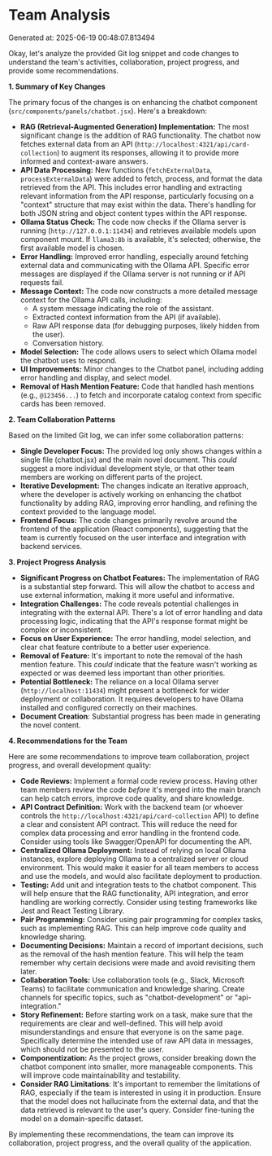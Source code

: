# Team Analysis
Generated at: 2025-06-19 00:48:07.813494

Okay, let's analyze the provided Git log snippet and code changes to understand the team's activities, collaboration, project progress, and provide some recommendations.

**1. Summary of Key Changes**

The primary focus of the changes is on enhancing the chatbot component (`src/components/panels/chatbot.jsx`).  Here's a breakdown:

*   **RAG (Retrieval-Augmented Generation) Implementation:** The most significant change is the addition of RAG functionality. The chatbot now fetches external data from an API (`http://localhost:4321/api/card-collection`) to augment its responses, allowing it to provide more informed and context-aware answers.
*   **API Data Processing:** New functions (`fetchExternalData`, `processExternalData`) were added to fetch, process, and format the data retrieved from the API. This includes error handling and extracting relevant information from the API response, particularly focusing on a "context" structure that may exist within the data. There's handling for both JSON string and object content types within the API response.
*   **Ollama Status Check:** The code now checks if the Ollama server is running (`http://127.0.0.1:11434`) and retrieves available models upon component mount.  If `llama3:8b` is available, it's selected; otherwise, the first available model is chosen.
*   **Error Handling:** Improved error handling, especially around fetching external data and communicating with the Ollama API. Specific error messages are displayed if the Ollama server is not running or if API requests fail.
*   **Message Context:** The code now constructs a more detailed message context for the Ollama API calls, including:
    *   A system message indicating the role of the assistant.
    *   Extracted context information from the API (if available).
    *   Raw API response data (for debugging purposes, likely hidden from the user).
    *   Conversation history.
*   **Model Selection:** The code allows users to select which Ollama model the chatbot uses to respond.
*   **UI Improvements:** Minor changes to the Chatbot panel, including adding error handling and display, and select model.
*   **Removal of Hash Mention Feature:** Code that handled hash mentions (e.g., `@123456...`) to fetch and incorporate catalog context from specific cards has been removed.

**2. Team Collaboration Patterns**

Based on the limited Git log, we can infer some collaboration patterns:

*   **Single Developer Focus:**  The provided log only shows changes within a single file (chatbot.jsx) and the main novel document. This *could* suggest a more individual development style, or that other team members are working on different parts of the project.
*   **Iterative Development:**  The changes indicate an iterative approach, where the developer is actively working on enhancing the chatbot functionality by adding RAG, improving error handling, and refining the context provided to the language model.
*   **Frontend Focus:**  The code changes primarily revolve around the frontend of the application (React components), suggesting that the team is currently focused on the user interface and integration with backend services.

**3. Project Progress Analysis**

*   **Significant Progress on Chatbot Features:** The implementation of RAG is a substantial step forward.  This will allow the chatbot to access and use external information, making it more useful and informative.
*   **Integration Challenges:**  The code reveals potential challenges in integrating with the external API.  There's a lot of error handling and data processing logic, indicating that the API's response format might be complex or inconsistent.
*   **Focus on User Experience:** The error handling, model selection, and clear chat feature contribute to a better user experience.
*   **Removal of Feature:**  It's important to note the removal of the hash mention feature.  This *could* indicate that the feature wasn't working as expected or was deemed less important than other priorities.
*   **Potential Bottleneck:** The reliance on a local Ollama server (`http://localhost:11434`) might present a bottleneck for wider deployment or collaboration.  It requires developers to have Ollama installed and configured correctly on their machines.
*   **Document Creation**: Substantial progress has been made in generating the novel content.

**4. Recommendations for the Team**

Here are some recommendations to improve team collaboration, project progress, and overall development quality:

*   **Code Reviews:** Implement a formal code review process.  Having other team members review the code *before* it's merged into the main branch can help catch errors, improve code quality, and share knowledge.
*   **API Contract Definition:** Work with the backend team (or whoever controls the `http://localhost:4321/api/card-collection` API) to define a clear and consistent API contract.  This will reduce the need for complex data processing and error handling in the frontend code. Consider using tools like Swagger/OpenAPI for documenting the API.
*   **Centralized Ollama Deployment:**  Instead of relying on local Ollama instances, explore deploying Ollama to a centralized server or cloud environment. This would make it easier for all team members to access and use the models, and would also facilitate deployment to production.
*   **Testing:** Add unit and integration tests to the chatbot component. This will help ensure that the RAG functionality, API integration, and error handling are working correctly.  Consider using testing frameworks like Jest and React Testing Library.
*   **Pair Programming:**  Consider using pair programming for complex tasks, such as implementing RAG. This can help improve code quality and knowledge sharing.
*   **Documenting Decisions:** Maintain a record of important decisions, such as the removal of the hash mention feature.  This will help the team remember why certain decisions were made and avoid revisiting them later.
*   **Collaboration Tools:**  Use collaboration tools (e.g., Slack, Microsoft Teams) to facilitate communication and knowledge sharing.  Create channels for specific topics, such as "chatbot-development" or "api-integration."
*   **Story Refinement:** Before starting work on a task, make sure that the requirements are clear and well-defined. This will help avoid misunderstandings and ensure that everyone is on the same page. Specifically determine the intended use of raw API data in messages, which should not be presented to the user.
*   **Componentization:** As the project grows, consider breaking down the chatbot component into smaller, more manageable components. This will improve code maintainability and testability.
*   **Consider RAG Limitations**: It's important to remember the limitations of RAG, especially if the team is interested in using it in production. Ensure that the model does not hallucinate from the external data, and that the data retrieved is relevant to the user's query. Consider fine-tuning the model on a domain-specific dataset.

By implementing these recommendations, the team can improve its collaboration, project progress, and the overall quality of the application.
